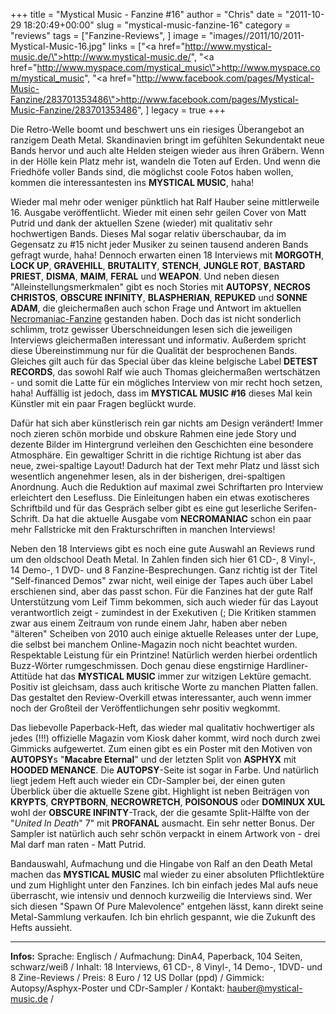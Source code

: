+++
title = "Mystical Music - Fanzine #16"
author = "Chris"
date = "2011-10-29 18:20:49+00:00"
slug = "mystical-music-fanzine-16"
category = "reviews"
tags = ["Fanzine-Reviews", ]
image = "images//2011/10/2011-Mystical-Music-16.jpg"
links = ["<a href=\"http://www.mystical-music.de/\">http://www.mystical-music.de/</a>", "<a href=\"http://www.myspace.com/mystical_music\">http://www.myspace.com/mystical_music</a>", "<a href=\"http://www.facebook.com/pages/Mystical-Music-Fanzine/283701353486\">http://www.facebook.com/pages/Mystical-Music-Fanzine/283701353486</a>", ]
legacy = true
+++

Die Retro-Welle boomt und beschwert uns ein riesiges Überangebot an ranzigem Death Metal. Skandinavien bringt im gefühlten Sekundentakt neue Bands hervor und auch alte Helden steigen wieder aus ihren Gräbern. Wenn in der Hölle kein Platz mehr ist, wandeln die Toten auf Erden. Und wenn die Friedhöfe voller Bands sind, die möglichst coole Fotos haben wollen, kommen die interessantesten ins **MYSTICAL MUSIC**, haha!

Wieder mal mehr oder weniger pünktlich hat Ralf Hauber seine mittlerweile 16. Ausgabe veröffentlicht. Wieder mit einen sehr geilen Cover von Matt Putrid und dank der aktuellen Szene (wieder) mit qualitativ sehr hochwertigen Bands. Dieses Mal sogar relativ überschaubar, da im Gegensatz zu #15 nicht jeder Musiker zu seinen tausend anderen Bands gefragt wurde, haha! Dennoch erwarten einen 18 Interviews mit **MORGOTH**, **LOCK UP**, **GRAVEHILL**, **BRUTALITY**, **STENCH**, **JUNGLE ROT**, **BASTARD PRIEST**, **DISMA**, **MAIM**, **FERAL** und **WEAPON**. Und neben diesen "Alleinstellungsmerkmalen" gibt es noch Stories mit **AUTOPSY**, **NECROS CHRISTOS**, **OBSCURE INFINITY**, **BLASPHERIAN**, **REPUKED** und **SONNE ADAM**, die gleichermaßen auch schon Frage und Antwort im aktuellen <a href="http://necroslaughter.de/2011/09/necromaniac-fanzine-9/" title="Necromaniac – Fanzine #9">Necromaniac-Fanzine</a> gestanden haben. Doch das ist nicht sonderlich schlimm, trotz gewisser Überschneidungen lesen sich die jeweiligen Interviews gleichermaßen interessant und informativ. Außerdem spricht diese Übereinstimmung nur für die Qualität der besprochenen Bands. Gleiches gilt auch für das Special über das kleine belgische Label **DETEST RECORDS**, das sowohl Ralf wie auch Thomas gleichermaßen wertschätzen - und somit die Latte für ein mögliches Interview von mir recht hoch setzen, haha!
Auffällig ist jedoch, dass im **MYSTICAL MUSIC #16** dieses Mal kein Künstler mit ein paar Fragen beglückt wurde.

Dafür hat sich aber künstlerisch rein gar nichts am Design verändert! Immer noch zieren schön morbide und obskure Rahmen eine jede Story und dezente Bilder im Hintergrund verleihen den Geschichten eine besondere Atmosphäre. Ein gewaltiger Schritt in die richtige Richtung ist aber das neue, zwei-spaltige Layout! Dadurch hat der Text mehr Platz und lässt sich wesentlich angenehmer lesen, als in der bisherigen, drei-spaltigen Anordnung. Auch die Reduktion auf maximal zwei Schriftarten pro Interview erleichtert den Lesefluss. Die Einleitungen haben ein etwas exotischeres Schriftbild und für das Gespräch selber gibt es eine gut leserliche Serifen-Schrift. Da hat die aktuelle Ausgabe vom **NECROMANIAC** schon ein paar mehr Fallstricke mit den Frakturschriften in manchen Interviews!

Neben den 18 Interviews gibt es noch eine gute Auswahl an Reviews rund um den oldschool Death Metal. In Zahlen finden sich hier 61 CD-, 8 Vinyl-, 14 Demo-, 1 DVD- und 8 Fanzine-Besprechungen. Ganz richtig ist der Titel "Self-financed Demos" zwar nicht, weil einige der Tapes auch über Label erschienen sind, aber das passt schon. Für die Fanzines hat der gute Ralf Unterstützung vom Leif Timm bekommen, sich auch wieder für das Layout verantwortlich zeigt - zumindest in der Exekutiven (;
Die Kritiken stammen zwar aus einem Zeitraum von runde einem Jahr, haben aber neben "älteren" Scheiben von 2010 auch einige aktuelle Releases unter der Lupe, die selbst bei manchem Online-Magazin noch nicht beachtet wurden. Respektable Leistung für ein Printzine!
Natürlich werden hierbei ordentlich Buzz-Wörter rumgeschmissen. Doch genau diese engstirnige Hardliner-Attitüde hat das **MYSTICAL MUSIC** immer zur witzigen Lektüre gemacht. Positiv ist gleichsam, dass auch kritische Worte zu manchen Platten fallen. Das gestaltet den Review-Overkill etwas interessanter, auch wenn immer noch der Großteil der Veröffentlichungen sehr positiv wegkommt.

Das liebevolle Paperback-Heft, das wieder mal qualitativ hochwertiger als jedes (!!!) offizielle Magazin vom Kiosk daher kommt, wird noch durch zwei Gimmicks aufgewertet. Zum einen gibt es ein Poster mit den Motiven von **AUTOPSY**s "**Macabre Eternal**" und der letzten Split von **ASPHYX** mit **HOODED MENANCE**. Die **AUTOPSY**-Seite ist sogar in Farbe. Und natürlich liegt jedem Heft auch wieder ein CDr-Sampler bei, der einen guten Überblick über die aktuelle Szene gibt. Highlight ist neben Beiträgen von **KRYPTS**, **CRYPTBORN**, **NECROWRETCH**, **POISONOUS** oder **DOMINUX XUL** wohl der **OBSCURE INFINTY**-Track, der die gesamte Split-Hälfte von der "_United In Death_" 7" mit **PROFANAL** ausmacht. Ein sehr netter Bonus. Der Sampler ist natürlich auch sehr schön verpackt in einem Artwork von - drei Mal darf man raten - Matt Putrid.

Bandauswahl, Aufmachung und die Hingabe von Ralf an den Death Metal machen das **MYSTICAL MUSIC** mal wieder zu einer absoluten Pflichtlektüre und zum Highlight unter den Fanzines. Ich bin einfach jedes Mal aufs neue überrascht, wie intensiv und dennoch kurzweilig die Interviews sind. Wer sich diesen "Spawn Of Pure Malevolence" entgehen lässt, kann direkt seine Metal-Sammlung verkaufen. Ich bin ehrlich gespannt, wie die Zukunft des Hefts aussieht.



---
**Infos:**
Sprache: Englisch / 
Aufmachung: DinA4, Paperback, 104 Seiten, schwarz/weiß / 
Inhalt: 18 Interviews, 61 CD-, 8 Vinyl-, 14 Demo-, 1DVD- und 8 Zine-Reviews / 
Preis: 8 Euro / 12 US Dollar (ppd) / 
Gimmick: Autopsy/Asphyx-Poster und CDr-Sampler / 
Kontakt: <a href="mailto:hauber@mystical-music.de">hauber@mystical-music.de</a> / 
